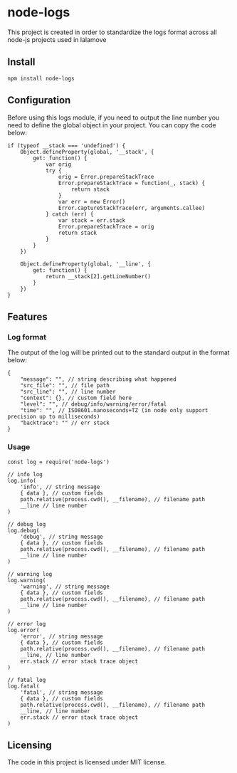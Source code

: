 # node-logs
This project is created in order to standardize the logs format across all node-js projects used in lalamove

## Install
```
npm install node-logs
```

## Configuration
Before using this logs module, if you need to output the line number you need to define the global object in your project. You can copy the code below:
```
if (typeof __stack === 'undefined') {
    Object.defineProperty(global, '__stack', {
        get: function() {
            var orig
            try {
                orig = Error.prepareStackTrace
                Error.prepareStackTrace = function(_, stack) {
                    return stack
                }
                var err = new Error()
                Error.captureStackTrace(err, arguments.callee)
            } catch (err) {
                var stack = err.stack
                Error.prepareStackTrace = orig
                return stack
            }
        }
    })

    Object.defineProperty(global, '__line', {
        get: function() {
            return __stack[2].getLineNumber()
        }
    })
}
```

## Features

### Log format

The output of the log will be printed out to the standard output in the format below:
```
{
    "message": "", // string describing what happened
    "src_file": "", // file path
    "src_line": "", // line number
    "context": {}, // custom field here
    "level": "", // debug/info/warning/error/fatal
    "time": "", // ISO8601.nanoseconds+TZ (in node only support precision up to milliseconds)
    "backtrace": "" // err stack
}
```

### Usage
```
const log = require('node-logs')

// info log
log.info(
    'info', // string message
    { data }, // custom fields
    path.relative(process.cwd(), __filename), // filename path
    __line // line number
)

// debug log
log.debug(
    'debug', // string message
    { data }, // custom fields
    path.relative(process.cwd(), __filename), // filename path
    __line // line number
)

// warning log
log.warning(
    'warning', // string message
    { data }, // custom fields
    path.relative(process.cwd(), __filename), // filename path
    __line // line number
)

// error log
log.error(
    'error', // string message
    { data }, // custom fields
    path.relative(process.cwd(), __filename), // filename path
    __line, // line number
    err.stack // error stack trace object
)

// fatal log
log.fatal(
    'fatal', // string message
    { data }, // custom fields
    path.relative(process.cwd(), __filename), // filename path
    __line, // line number
    err.stack // error stack trace object
)
```

## Licensing
The code in this project is licensed under MIT license.
